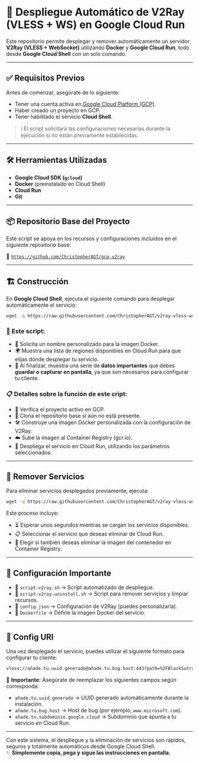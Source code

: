 # 🚀 Despliegue Automático de V2Ray (VLESS + WS) en Google Cloud Run

Este repositorio permite desplegar y remover automáticamente un servidor **V2Ray (VLESS + WebSocket)** utilizando **Docker** y **Google Cloud Run**, todo desde **Google Cloud Shell** con un solo comando.

---

## ✅ Requisitos Previos

Antes de comenzar, asegúrate de lo siguiente:

- Tener una cuenta activa en [Google Cloud Platform (GCP)](https://console.cloud.google.com/).
- Haber creado un proyecto en GCP.
- Tener habilitado el servicio **Cloud Shell**.

> ℹ️ El script solicitará las configuraciones necesarias durante la ejecución si no están previamente establecidas.

---

## 🛠 Herramientas Utilizadas

- **Google Cloud SDK (`gcloud`)**
- **Docker** (preinstalado en Cloud Shell)
- **Cloud Run**
- **Git**

---

## 📦 Repositorio Base del Proyecto

Este script se apoya en los recursos y configuraciones incluidos en el siguiente repositorio base:

🔗 [`https://github.com/ChristopherAGT/gcp-v2ray`](https://github.com/ChristopherAGT/gcp-v2ray)

---

## 🏗️ Construcción

En **Google Cloud Shell**, ejecuta el siguiente comando para desplegar automáticamente el servicio:

```bash
wget -q https://raw.githubusercontent.com/ChristopherAGT/v2ray-vless-ws/main/script-v2ray.sh -O script-v2ray.sh && bash script-v2ray.sh
```

### 🧱 Este script:

- 🧩 Solicita un nombre personalizado para la imagen Docker.
- 🌍 Muestra una lista de regiones disponibles en Cloud Run para que elijas dónde desplegar tu servicio.
- 📸 Al finalizar, muestra una serie de **datos importantes** que debes **guardar o capturar en pantalla**, ya que son necesarios para configurar tu cliente.

### 📋 Detalles sobre la función de este cript:

- 🔎 Verifica el proyecto activo en GCP.
- 📂 Clona el repositorio base si aún no está presente.
- 🛠️ Construye una imagen Docker personalizada con la configuración de V2Ray.
- ☁️ Sube la imagen al Container Registry (gcr.io).
- 🚀 Despliega el servicio en Cloud Run, utilizando los parámetros seleccionados.

---

## 🧹 Remover Servicios

Para eliminar servicios desplegados previamente, ejecuta:

```bash
wget -q https://raw.githubusercontent.com/ChristopherAGT/v2ray-vless-ws/main/script-v2ray-uninstall.sh -O script-v2ray-uninstall.sh && bash script-v2ray-uninstall.sh
```

Este proceso incluye:

- ⏳ Esperar unos segundos mientras se cargan los servicios disponibles.  
- 📋 Seleccionar el servicio que deseas eliminar de Cloud Run.  
- 🧼 Elegir si también deseas eliminar la imagen del contenedor en Container Registry.

---

## 🧾 Configuración Importante

- 📜 `script-v2ray.sh` → Script automatizado de despliegue.  
- 📜 `script-v2ray-uninstall.sh` → Script para remover servicios y limpiar recursos.  
- 📜 `config.json` → Configuración de V2Ray (puedes personalizarla).  
- 📜 `Dockerfile` → Define la imagen Docker del servicio.

---

## 🔗 Config URI

Una vez desplegado el servicio, puedes utilizar el siguiente formato para configurar tu cliente:

```bash
vless://añade.tu.uuid.generado@añade.tu.bug.host:443?path=%2FBlackSutra&security=tls&encryption=none&host=añade.tu.subdominio.google.cloud&fp=random&type=ws&sni=añade.tu.bug.host#
```

🔧 **Importante:** Asegúrate de reemplazar los siguientes campos según corresponda:

- `añade.tu.uuid.generado` → UUID generado automáticamente durante la instalación.
- `añade.tu.bug.host` → Host de bug (por ejemplo, `www.microsoft.com`).
- `añade.tu.subdominio.google.cloud` → Subdominio que apunta a tu servicio en Cloud Run.

---

Con este sistema, el despliegue y la eliminación de servicios son rápidos, seguros y totalmente automáticos desde Google Cloud Shell.  
✨ **Simplemente copia, pega y sigue las instrucciones en pantalla.**
